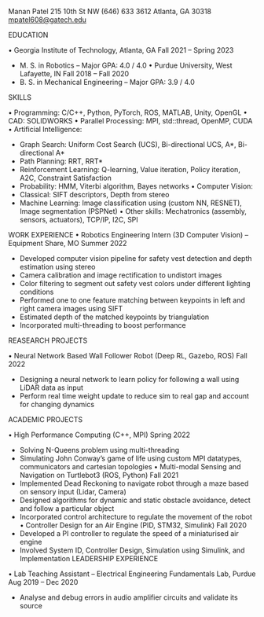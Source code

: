 Manan Patel
215 10th St NW	(646) 633 3612
Atlanta, GA 30318	mpatel608@gatech.edu

EDUCATION
 
•	Georgia Institute of Technology, Atlanta, GA	Fall 2021 – Spring 2023
-	M. S. in Robotics	– Major GPA: 4.0 / 4.0
•	Purdue University, West Lafayette, IN	Fall 2018 – Fall 2020
-	B. S. in Mechanical Engineering – Major GPA: 3.9 / 4.0

SKILLS
 
•	Programming:	C/C++, Python, PyTorch, ROS, MATLAB, Unity, OpenGL
•	CAD:	SOLIDWORKS
•	Parallel Processing: MPI, std::thread, OpenMP, CUDA
•	Artificial Intelligence:
-	Graph Search:	Uniform Cost Search (UCS), Bi-directional UCS, A*, Bi-directional A*
-	Path Planning:	RRT, RRT*
-	Reinforcement Learning: Q-learning, Value iteration, Policy iteration, A2C, Constraint Satisfaction
-	Probability:	HMM, Viterbi algorithm, Bayes networks
•	Computer Vision:
-	Classical:	SIFT descriptors, Depth from stereo
-	Machine Learning: Image classification using (custom NN, RESNET), Image segmentation (PSPNet)
•	Other skills:   Mechatronics (assembly, sensors, actuators), TCP/IP, I2C, SPI

WORK EXPERIENCE	
•	Robotics Engineering Intern (3D Computer Vision) – Equipment Share, MO	Summer 2022
-	Developed computer vision pipeline for safety vest detection and depth estimation using stereo
-	Camera calibration and image rectification to undistort images
-	Color filtering to segment out safety vest colors under different lighting conditions
-	Performed one to one feature matching between keypoints in left and right camera images using SIFT
-	Estimated depth of the matched keypoints by triangulation
-	Incorporated multi-threading to boost performance

REASEARCH PROJECTS
 
•	Neural Network Based Wall Follower Robot (Deep RL, Gazebo, ROS)	Fall 2022
-	Designing a neural network to learn policy for following a wall using LiDAR data as input
-	Perform real time weight update to reduce sim to real gap and account for changing dynamics

ACADEMIC PROJECTS
 
•		High Performance Computing (C++, MPI)	Spring 2022
-	Solving N-Queens problem using multi-threading
-	Simulating John Conway’s game of life using custom MPI datatypes, communicators and cartesian topologies
•	Multi-modal Sensing and Navigation on Turtlebot3 (ROS, Python)	Fall 2021
-	Implemented Dead Reckoning to navigate robot through a maze based on sensory input (Lidar, Camera)
-	Designed algorithms for dynamic and static obstacle avoidance, detect and follow a particular object
-	Incorporated control architecture to regulate the movement of the robot
•	Controller Design for an Air Engine (PID, STM32, Simulink)	Fall 2020
-	Developed a PI controller to regulate the speed of a miniaturised air engine
-	Involved System ID, Controller Design, Simulation using Simulink, and Implementation
LEADERSHIP EXPERIENCE
 
•	Lab Teaching Assistant – Electrical Engineering Fundamentals Lab, Purdue	Aug 2019 – Dec 2020
-	Analyse and debug errors in audio amplifier circuits and validate its source
